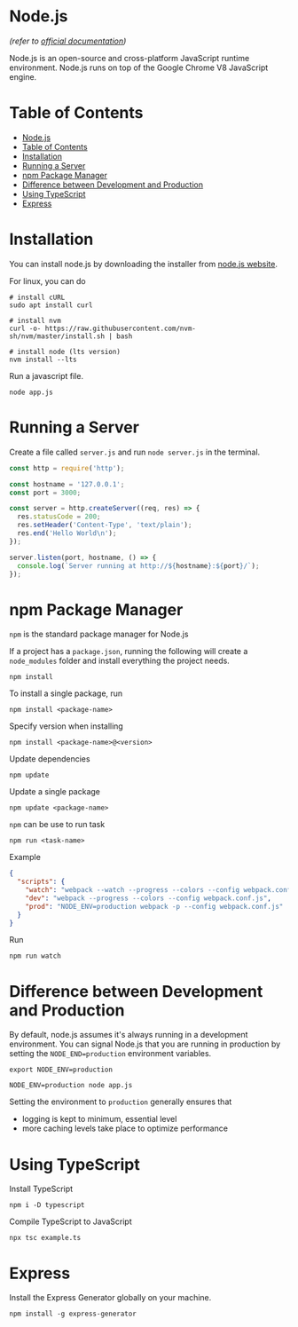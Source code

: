 # Node.js
*(refer to [official documentation](https://nodejs.org/en/))*

Node.js is an open-source and cross-platform JavaScript runtime environment. Node.js runs on top of the Google Chrome V8 JavaScript engine.

# Table of Contents
- [Node.js](#nodejs)
- [Table of Contents](#table-of-contents)
- [Installation](#installation)
- [Running a Server](#running-a-server)
- [npm Package Manager](#npm-package-manager)
- [Difference between Development and Production](#difference-between-development-and-production)
- [Using TypeScript](#using-typescript)
- [Express](#express)


# Installation
You can install node.js by downloading the installer from [node.js website](https://nodejs.org/en/download/).

For linux, you can do
``` shell
# install cURL
sudo apt install curl

# install nvm
curl -o- https://raw.githubusercontent.com/nvm-sh/nvm/master/install.sh | bash

# install node (lts version)
nvm install --lts
```

Run a javascript file.
``` shell
node app.js
```

# Running a Server
Create a file called `server.js` and run `node server.js` in the terminal.
``` javascript
const http = require('http');

const hostname = '127.0.0.1';
const port = 3000;

const server = http.createServer((req, res) => {
  res.statusCode = 200;
  res.setHeader('Content-Type', 'text/plain');
  res.end('Hello World\n');
});

server.listen(port, hostname, () => {
  console.log(`Server running at http://${hostname}:${port}/`);
});
```

# npm Package Manager
`npm` is the standard package manager for Node.js

If a project has a `package.json`, running the following will create a `node_modules` folder and install everything the project needs.
``` shell
npm install
```

To install a single package, run
``` shell
npm install <package-name>
```

Specify version when installing
``` shell
npm install <package-name>@<version>
```

Update dependencies
``` shell
npm update
```

Update a single package
``` shell
npm update <package-name>
```

`npm` can be use to run task
``` shell
npm run <task-name>
```
Example
``` json
{
  "scripts": {
    "watch": "webpack --watch --progress --colors --config webpack.conf.js",
    "dev": "webpack --progress --colors --config webpack.conf.js",
    "prod": "NODE_ENV=production webpack -p --config webpack.conf.js"
  }
}
```
Run
``` shell
npm run watch
```

# Difference between Development and Production
By default, node.js assumes it's always running in a development environment. You can signal Node.js that you are running in production by setting the `NODE_END=production` environment variables.
``` shell
export NODE_ENV=production
```
``` shell
NODE_ENV=production node app.js
```
Setting the environment to `production` generally ensures that
- logging is kept to minimum, essential level
- more caching levels take place to optimize performance


# Using TypeScript
Install TypeScript
``` shell
npm i -D typescript
```

Compile TypeScript to JavaScript
``` shell
npx tsc example.ts
```

# Express
Install the Express Generator globally on your machine.
``` shell
npm install -g express-generator
```
